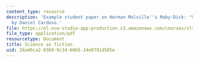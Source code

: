 ```yaml
---
content_type: resource
description: 'Example student paper on Herman Melville''s Moby-Dick: "Science as fiction,"
  by Daniel Cardoso.'
file: https://ol-ocw-studio-app-production.s3.amazonaws.com/courses/sts-464-technology-and-the-literary-imagination-spring-2008/26a46ca203699c3460b514e0791d505e_dcardoso_wk7.pdf
file_type: application/pdf
resourcetype: Document
title: Science as fiction
uid: 26a46ca2-0369-9c34-60b5-14e0791d505e
---
```

